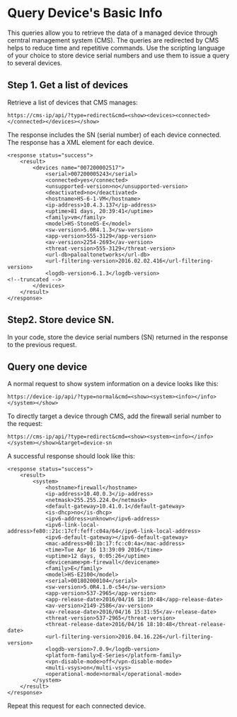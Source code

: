 # Query Device's Basic Info

This queries allow you to retrieve the data of a managed device through cerntral management system (CMS). The queries are redirected by CMS helps to reduce time and repetitive commands. Use the scripting language of your choice to store device serial numbers and use them to issue a query to several devices.

## Step 1. Get a list of devices

Retrieve a list of devices that CMS manages:

```
https://cms-ip/api/?type=redirect&cmd=<show><devices><connected></connected></devices></show>
```

The response includes the SN (serial number) of each device connected. The response has a <serial> XML element for each device.

```
<response status="success">
    <result>
        <devices name="007200002517">
            <serial>007200005243</serial>
            <connected>yes</connected>
            <unsupported-version>no</unsupported-version>
            <deactivated>no</deactivated>
            <hostname>HS-6-1-VM</hostname>
            <ip-address>10.4.3.137</ip-address>
            <uptime>81 days, 20:39:41</uptime>
            <family>vm</family>
            <model>HS-StoneOS-E</model>
            <sw-version>5.0R4.1.3</sw-version>
            <app-version>555-3129</app-version>
            <av-version>2254-2693</av-version>
            <threat-version>555-3129</threat-version>
            <url-db>paloaltonetworks</url-db>
            <url-filtering-version>2016.02.02.416</url-filtering-version>
            <logdb-version>6.1.3</logdb-version>
<!--truncated -->
        </devices>
    </result>
</response>

```


## Step2. Store device SN.

In your code, store the device serial numbers (SN) returned in the response to the previous request.

## Query one device

A normal request to show system information on a device looks like this:
```
https://device-ip/api/?type=normal&cmd=<show><system><info></info></system></show>
```

To directly target a device through CMS, add the firewall serial number to the request:
```
https://cms-ip/api/?type=redirect&cmd=<show><system><info></info></system></show>&target=device-sn
```
A successful response should look like this:

```
<response status="success">
    <result>
        <system>
            <hostname>firewall</hostname>
            <ip-address>10.40.0.3</ip-address>
            <netmask>255.255.224.0</netmask>
            <default-gateway>10.41.0.1</default-gateway>
            <is-dhcp>no</is-dhcp>
            <ipv6-address>unknown</ipv6-address>
            <ipv6-link-local-address>fe80::21c:17cf:feff:c04a/64</ipv6-link-local-address>
            <ipv6-default-gateway></ipv6-default-gateway>
            <mac-address>00:1b:17:fc:c0:4a</mac-address>
            <time>Tue Apr 16 13:39:09 2016</time>
            <uptime>12 days, 0:05:26</uptime>
            <devicename>pm-firewall</devicename>
            <family>E</family>
            <model>HS-E2100</model>
            <serial>001802000104</serial>
            <sw-version>5.0R4.1.0-c54</sw-version>
            <app-version>537-2965</app-version>
            <app-release-date>2016/04/16 18:10:48</app-release-date>
            <av-version>2149-2586</av-version>
            <av-release-date>2016/04/16 15:31:55</av-release-date>
            <threat-version>537-2965</threat-version>
            <threat-release-date>2016/04/16 18:10:48</threat-release-date>
            <url-filtering-version>2016.04.16.226</url-filtering-version>
            <logdb-version>7.0.9</logdb-version>
            <platform-family>E-Series</platform-family>
            <vpn-disable-mode>off</vpn-disable-mode>
            <multi-vsys>on</multi-vsys>
            <operational-mode>normal</operational-mode>
        </system>
    </result>
</response>
```
Repeat this request for each connected device.
